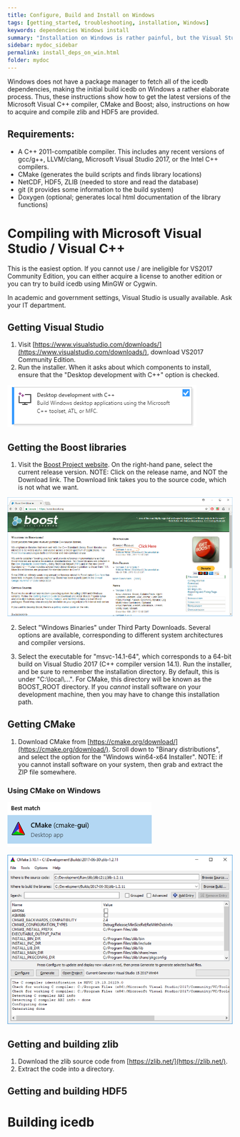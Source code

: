 ```yaml
---
title: Configure, Build and Install on Windows
tags: [getting_started, troubleshooting, installation, Windows]
keywords: dependencies Windows install
summary: "Installation on Windows is rather painful, but the Visual Studio debugger is excellent."
sidebar: mydoc_sidebar
permalink: install_deps_on_win.html
folder: mydoc
---
```


Windows does not have a package manager to fetch all of the icedb dependencies, making the initial build icedb on Windows a rather elaborate process. Thus, these instructions show how to get the latest versions of the Microsoft Visual C++ compiler, CMake and Boost; also, instructions on how to acquire and compile zlib and HDF5 are provided.

Requirements:
--------------

- A C++ 2011-compatible compiler. This includes any recent versions of gcc/g++, LLVM/clang, Microsoft Visual Studio 2017, or the Intel C++ compilers.
- CMake (generates the build scripts and finds library locations)
- NetCDF, HDF5, ZLIB (needed to store and read the database)
- git (it provides some information to the build system)
- Doxygen (optional; generates local html documentation of the library functions)

# Compiling with Microsoft Visual Studio / Visual C++

This is the easiest option. If you cannot use / are ineligible for VS2017 Community Edition, you can either acquire a license to another edition or you can try to build icedb using MinGW or Cygwin.

In academic and government settings, Visual Studio is usually available. Ask your IT department.

## Getting Visual Studio 

1. Visit [https://www.visualstudio.com/downloads/](https://www.visualstudio.com/downloads/), download VS2017 Community Edition. 
2. Run the installer. When it asks about which components to install, ensure that the "Desktop development with C++" option is checked.

![Picture of the option to check](images/build/win/vs_opt.PNG)

## Getting the Boost libraries

1. Visit the [Boost Project website](https://www.boost.org/). On the right-hand pane, select the current release version. NOTE: Click on the release name, and NOT the Download link. The Download link takes you to the source code, which is not what we want.

![Picture of the link to click on](images/build/win/boost_main_e.png)

2. Select "Windows Binaries" under Third Party Downloads. Several options are available, corresponding to different system architectures and compiler versions. 

3. Select the executable for "msvc-14.1-64", which corresponds to a 64-bit build on Visual Studio 2017 (C++ compiler version 14.1). Run the installer, and be sure to remember the installation directory. By default, this is under "C:\\local\\...". For CMake, this directory will be known as the BOOST\_ROOT directory. If you _cannot_ install software on your development machine, then you may have to change this installation path.


## Getting CMake

1. Download CMake from [https://cmake.org/download/](https://cmake.org/download/). Scroll down to "Binary distributions", and select the option for the "Windows win64-x64 Installer". NOTE: if you cannot install software on your system, then grab and extract the ZIP file somewhere.

### Using CMake on Windows

![CMake GUI Icon](images/build/win/cmake_icon.PNG)

![CMake GUI](images/build/win/cmake_gui.PNG)

## Getting and building zlib

1. Download the zlib source code from [https://zlib.net/](https://zlib.net/). 
2. Extract the code into a directory.

## Getting and building HDF5

# Building icedb


